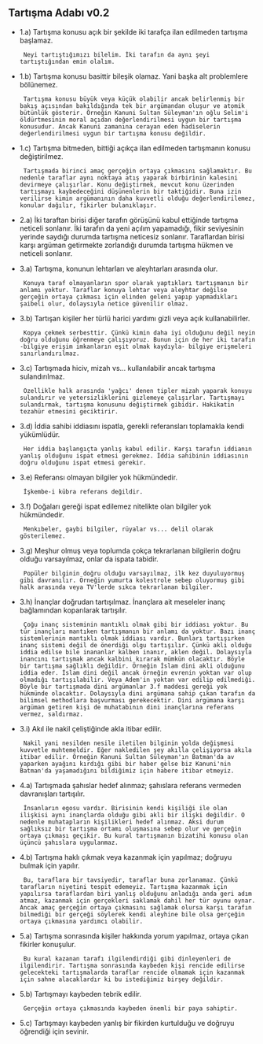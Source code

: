 ## Tartışma Adabı v0.2 ##

- 1.a) Tartışma konusu açık bir şekilde iki tarafça ilan edilmeden tartışma başlamaz.

       Neyi tartıştığımızı bilelim. İki tarafın da aynı şeyi tartıştığından emin olalım.

- 1.b) Tartışma konusu basittir bileşik olamaz. Yani başka alt problemlere bölünemez.

       Tartışma konusu büyük veya küçük olabilir ancak belirlenmiş bir bakış açısından bakıldığında tek bir argümandan oluşur ve atomik bütünlük gösterir. Örneğin Kanuni Sultan Süleyman'ın oğlu Selim'i öldürtmesinin moral açıdan değerlendirilmesi uygun bir tartışma konusudur. Ancak Kanuni zamanına cerayan eden hadiselerin değerlendirilmesi uygun bir tartışma konusu değildir.

- 1.c) Tartışma bitmeden, bittiği açıkça ilan edilmeden tartışmanın konusu değiştirilmez.

       Tartışmada birinci amaç gerçeğin ortaya çıkmasını sağlamaktır. Bu nedenle taraflar aynı noktaya atış yaparak birbirinin kalesini devirmeye çalışırlar. Konu değiştirmek, mevcut konu üzerinden tartışmayı kaybedeceğini düşünenlerin bir taktiğidir. Buna izin verilirse kimin argümanının daha kuvvetli olduğu değerlendirilemez, konular dağılır, fikirler bulanıklaşır.

- 2.a) İki taraftan birisi diğer tarafın görüşünü kabul ettiğinde tartışma neticeli sonlanır. İki tarafın da yeni açılım yapamadığı, fikir seviyesinin yerinde saydığı durumda tartışma neticesiz sonlanır. Taraflardan birisi karşı argüman getirmekte zorlandığı durumda tartışma hükmen ve neticeli sonlanır.

- 3.a) Tartışma, konunun lehtarları ve aleyhtarları arasında olur.

       Konuya taraf olmayanların spor olarak yaptıkları tartışmanın bir anlamı yoktur. Taraflar konuya lehtar veya aleyhtar değilse gerçeğin ortaya çıkması için elinden geleni yapıp yapmadıkları şaibeli olur, dolaysıyla netice güvenilir olmaz.

- 3.b) Tartışan kişiler her türlü harici yardımı gizli veya açık kullanabilirler.

       Kopya çekmek serbesttir. Çünkü kimin daha iyi olduğunu değil neyin doğru olduğunu öğrenmeye çalışıyoruz. Bunun için de her iki tarafın -bilgiye erişim imkanların eşit olmak kaydıyla- bilgiye erişmeleri sınırlandırılmaz.

- 3.c) Tartışmada hiciv, mizah vs… kullanılabilir ancak tartışma sulandırılmaz.

       Özellikle halk arasında 'yağcı' denen tipler mizah yaparak konuyu sulandırır ve yetersizliklerini gizlemeye çalışırlar. Tartışmayı sulandırmak, tartışma konusunu değiştirmek gibidir. Hakikatin tezahür etmesini geciktirir.

- 3.d) İddia sahibi iddiasını ispatla, gerekli referansları toplamakla kendi yükümlüdür.

       Her iddia başlangıçta yanlış kabul edilir. Karşı tarafın iddianın yanlış olduğunu ispat etmesi gerekmez. İddia sahibinin iddiasının doğru olduğunu ispat etmesi gerekir.

- 3.e) Referansı olmayan bilgiler yok hükmündedir.

       İşkembe-i kübra referans değildir.

- 3.f) Doğaları gereği ispat edilemez nitelikte olan bilgiler yok hükmündedir.

       Menkıbeler, gaybi bilgiler, rüyalar vs... delil olarak gösterilemez.

- 3.g) Meşhur olmuş veya toplumda çokça tekrarlanan bilgilerin doğru olduğu varsayılmaz, onlar da ispata tabidir.

       Popüler bilginin doğru olduğu varsayılmaz, ilk kez duyuluyormuş gibi davranılır. Örneğin yumurta kolestrole sebep oluyormuş gibi halk arasında veya TV'lerde sıkca tekrarlanan bilgiler.

- 3.h) İnançlar doğrudan tartışılmaz. İnançlara ait meseleler inanç bağlamından koparılarak tartışılır.

       Çoğu inanç sisteminin mantıklı olmak gibi bir iddiası yoktur. Bu tür inançları mantıken tartışmanın bir anlamı da yoktur. Bazı inanç sistemlerinin mantıklı olmak iddiası vardır. Bunları tartışırken inanç sistemi değil de önerdiği olgu tartışılır. Çünkü akli olduğu iddia edilse bile inananlar kalben inanır, aklen değil. Dolaysıyla inancını tartışmak ancak kalbini kırarak mümkün olacaktır. Böyle bir tartışma sağlıklı değildir. Örneğin İslam dini akli olduğunu iddia eder. İslam dini değil ancak örneğin evrenin yoktan var olup olmadığı tartışılabilir. Veya Adem'in yoktan var edilip edilmediği. Böyle bir tartışmada dini argümanlar 3.f maddesi gereği yok hükmünde olacaktır. Dolaysıyla dini argümana sahip çıkan tarafın da bilimsel methodlara başvurması gerekecektir. Dini argümana karşı argüman getiren kişi de muhatabının dini inançlarına referans vermez, saldırmaz.

- 3.i) Akıl ile nakil çeliştiğinde akla itibar edilir.

       Nakil yani nesilden nesile iletilen bilginin yolda değişmesi kuvvetle muhtemeldir. Eğer nakledilen şey akılla çelişiyorsa akıla itibar edilir. Örneğin Kanuni Sultan Süleyman'ın Batman'da av yaparken ayağını kırdığı gibi bir haber gelse biz Kanuni'nin Batman'da yaşamadığını bildiğimiz için habere itibar etmeyiz.

- 4.a) Tartışmada şahıslar hedef alınmaz; şahıslara referans vermeden davranışları tartışılır.

       İnsanların egosu vardır. Birisinin kendi kişiliği ile olan ilişkisi aynı inançlarda olduğu gibi akli bir ilişki değildir. O nedenle muhatapların kişilikleri hedef alınmaz. Aksi durum sağlıksız bir tartışma ortamı oluşmasına sebep olur ve gerçeğin ortaya çıkması geçikir. Bu kural tartışmanın bizatihi konusu olan üçüncü şahıslara uygulanmaz.

- 4.b) Tartışma haklı çıkmak veya kazanmak için yapılmaz; doğruyu bulmak için yapılır.

       Bu, taraflara bir tavsiyedir, taraflar buna zorlanamaz. Çünkü tarafların niyetini tespit edemeyiz. Tartışma kazanmak için yapılırsa taraflardan biri yanlış olduğunu anladığı anda geri adım atmaz, kazanmak için gerçekleri saklamak dahil her tür oyunu oynar. Ancak amaç gerçeğin ortaya çıkmasını sağlamak olursa karşı tarafın bilmediği bir gerçeği söylerek kendi aleyhine bile olsa gerçeğin ortaya çıkmasına yardımcı olabilir.

- 5.a) Tartışma sonrasında kişiler hakkında yorum yapılmaz, ortaya çıkan fikirler konuşulur.

       Bu kural kazanan tarafı ilgilendirdiği gibi dinleyenleri de ilgilendirir. Tartışma sonrasında kaybeden kişi rencide edilirse gelecekteki tartışmalarda taraflar rencide olmamak için kazanmak için sahne alacaklardır ki bu istediğimiz birşey değildir.

- 5.b) Tartışmayı kaybeden tebrik edilir.

       Gerçeğin ortaya çıkmasında kaybeden önemli bir paya sahiptir.

- 5.c) Tartışmayı kaybeden yanlış bir fikirden kurtulduğu ve doğruyu öğrendiği için sevinir.

